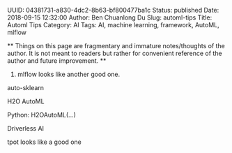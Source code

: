 UUID: 04381731-a830-4dc2-8b63-bf800477ba1c
Status: published
Date: 2018-09-15 12:32:00
Author: Ben Chuanlong Du
Slug: automl-tips
Title: Automl Tips
Category: AI
Tags: AI, machine learning, framework, AutoML, mlflow

**
Things on this page are
fragmentary and immature notes/thoughts of the author.
It is not meant to readers
but rather for convenient reference of the author and future improvement.
**

1. mlflow looks like another good one.


auto-sklearn


H2O AutoML

Python: H2OAutoML(...)

Driverless AI


tpot looks like a good one


